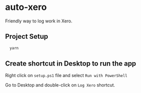 # auto-xero

Friendly way to log work in Xero.

## Project Setup

```sh
  yarn
```

## Create shortcut in Desktop to run the app

Right click on `setup.ps1` file and select `Run with PowerShell`

Go to Desktop and double-click on `Log Xero` shortcut.
